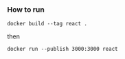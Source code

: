 ### How to run
```
docker build --tag react .
```

then 
```
docker run --publish 3000:3000 react
```